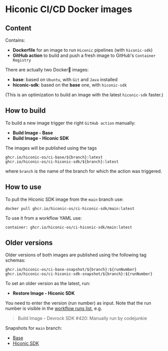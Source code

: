 # Hiconic CI/CD Docker images

## Content

Contains:
* **Dockerfile** for an image to run `Hiconic` pipelines (with `hiconic-sdk`)
* **GitHub action** to build and push a fresh image to GitHub's `Container Registry`

There are actually two Docker🐋 images:
* **base**: based on `Ubuntu`, with `Git` and `Java` installed
* **hiconic-sdk**: based on the **base** one, with `hiconic-sdk`

(This is an optimization to build an image with the latest `hiconic-sdk` faster.)

## How to build

To build a new image trigger the right `GitHub action` manually:
* **Build Image - Base**
* **Build Image - Hiconic SDK**

The images will be published using the tags

```
ghcr.io/hiconic-os/ci-base/${branch}:latest
ghcr.io/hiconic-os/ci-hiconic-sdk/${branch}:latest
```

where `branch` is the name of the branch for which the action was triggered.

## How to use

To pull the Hiconic SDK image from the `main` branch use:
```
docker pull ghcr.io/hiconic-os/ci-hiconic-sdk/main:latest
```

To use it from a workflow YAML use:
```
container: ghcr.io/hiconic-os/ci-hiconic-sdk/main:latest
```

## Older versions

Older versions of both images are published using the following tag schemas:

```
ghcr.io/hiconic-os/ci-base-snapshot/${branch}:${runNumber}
ghcr.io/hiconic-os/ci-hiconic-sdk-snapshot/${branch}:${runNumber}
```

To set an older version as the latest, run:
* **Restore Image - Hiconic SDK**

You need to enter the version (run number) as input. Note that the run number is visible in the [workflow runs list](https://github.com/hiconic-os/hiconic.ci.docker/actions), e.g.
> Build Image - Devrock SDK #420: Manually run by codejunkie

Snapshots for `main` branch:
* [Base](https://github.com/hiconic-os/hiconic.ci.docker/pkgs/container/ci-base-snapshot%2Fmain)
* [Hiconic SDK](https://github.com/hiconic-os/hiconic.ci.docker/pkgs/container/ci-hiconic-sdk-snapshot%2Fmain)